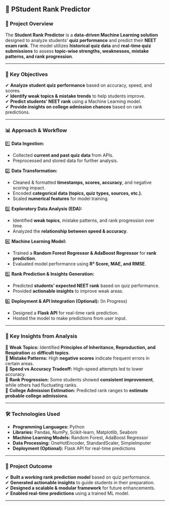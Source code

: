 ## **📌 PStudent Rank Predictor**  

### **📃 Project Overview**  
The **Student Rank Predictor** is a **data-driven Machine Learning solution** designed to analyze students' **quiz performance** and predict their **NEET exam rank**. The model utilizes **historical quiz data** and **real-time quiz submissions** to assess **topic-wise strengths, weaknesses, mistake patterns, and rank progression**.  

---

### **🎯 Key Objectives**
✔ **Analyze student quiz performance** based on accuracy, speed, and scores.  
✔ **Identify weak topics & mistake trends** to help students improve.  
✔ **Predict students' NEET rank** using a Machine Learning model.  
✔ **Provide insights on college admission chances** based on rank predictions.  

---

### **📊 Approach & Workflow**
1️⃣ **Data Ingestion:**  
- Collected **current and past quiz data** from APIs.  
- Preprocessed and stored data for further analysis.  

2️⃣ **Data Transformation:**  
- Cleaned & formatted **timestamps, scores, accuracy**, and negative scoring impact.  
- Encoded **categorical data (topics, quiz types, sources, etc.).**  
- Scaled **numerical features** for model training.  

3️⃣ **Exploratory Data Analysis (EDA):**  
- Identified **weak topics**, mistake patterns, and rank progression over time.  
- Analyzed the **relationship between speed & accuracy**.  

4️⃣ **Machine Learning Model:**  
- Trained a **Random Forest Regressor & AdaBoost Regressor** for **rank prediction**.  
- Evaluated model performance using **R² Score, MAE, and RMSE**.  

5️⃣ **Rank Prediction & Insights Generation:**  
- Predicted **students’ expected NEET rank** based on quiz performance.  
- Provided **actionable insights** to improve weak areas.  

6️⃣ **Deployment & API Integration (Optional):** (In Progress)
- Designed a **Flask API** for real-time rank prediction.  
- Hosted the model to make predictions from user input.  

---

### **📌 Key Insights from Analysis**
📌 **Weak Topics:** Identified **Principles of Inheritance, Reproduction, and Respiration** as **difficult topics**.  
📌 **Mistake Patterns:** High **negative scores** indicate frequent errors in certain areas.  
📌 **Speed vs Accuracy Tradeoff:** High-speed attempts led to lower accuracy.  
📌 **Rank Progression:** Some students showed **consistent improvement**, while others had fluctuating ranks.  
📌 **College Admission Estimation:** Predicted rank ranges to **estimate probable college admissions**.  

---

### **🛠️ Technologies Used**
- **Programming Languages:** Python  
- **Libraries:** Pandas, NumPy, Scikit-learn, Matplotlib, Seaborn  
- **Machine Learning Models:** Random Forest, AdaBoost Regressor  
- **Data Processing:** OneHotEncoder, StandardScaler, SimpleImputer  
- **Deployment (Optional):** Flask API for real-time predictions  

---

### **🚀 Project Outcome**
✔ **Built a working rank prediction model** based on quiz performance.  
✔ **Generated actionable insights** to guide students in their preparation.  
✔ **Designed a scalable & modular framework** for future enhancements.  
✔ **Enabled real-time predictions** using a trained ML model.  

---
